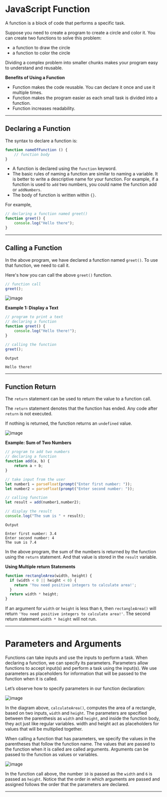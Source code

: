 # JavaScript Function
A function is a block of code that performs a specific task.

Suppose you need to create a program to create a circle and color it. You can create two functions to solve this problem:

* a function to draw the circle
* a function to color the circle

Dividing a complex problem into smaller chunks makes your program easy to understand and reusable.

**Benefits of Using a Function**

* Function makes the code reusable. You can declare it once and use it multiple times.
* Function makes the program easier as each small task is divided into a function.
* Function increases readability.

***

## Declaring a Function
The syntax to declare a function is:

```js
function nameOfFunction () {
    // function body   
}
```

* A function is declared using the ```function``` keyword.
* The basic rules of naming a function are similar to naming a variable. It is better to write a descriptive name for your function. For example, if a function is used to ```add``` two numbers, you could name the function add or ```addNumbers```.
* The body of function is written within ```{}```.

For example,

```js
// declaring a function named greet()
function greet() {
    console.log("Hello there");
}
```

***

## Calling a Function
In the above program, we have declared a function named ```greet()```. To use that function, we need to call it.

Here's how you can call the above ```greet()``` function.

```js
// function call
greet();
```

![image](https://user-images.githubusercontent.com/25232528/187720041-c08edb5f-f100-4cd1-92bd-089e362417fa.png)



**Example 1: Display a Text**

```js
// program to print a text
// declaring a function
function greet() {
    console.log("Hello there!");
}

// calling the function
greet();
```

```
Output

Hello there!
```

***

## Function Return
The ```return``` statement can be used to return the value to a function call.

The ```return``` statement denotes that the function has ended. Any code after ```return``` is not executed.

If nothing is returned, the function returns an ```undefined``` value.

![image](https://user-images.githubusercontent.com/25232528/187729002-5e5f94c9-ed70-4aae-9b5b-c9ae4ca9d8e9.png)

**Example: Sum of Two Numbers**

```js
// program to add two numbers
// declaring a function
function add(a, b) {
    return a + b;
}

// take input from the user
let number1 = parseFloat(prompt("Enter first number: "));
let number2 = parseFloat(prompt("Enter second number: "));

// calling function
let result = add(number1,number2);

// display the result
console.log("The sum is " + result);
```
```
Output

Enter first number: 3.4
Enter second number: 4
The sum is 7.4
```

In the above program, the sum of the numbers is returned by the function using the ```return``` statement. And that value is stored in the ```result``` variable.


**Using Multiple return Statements**

```js
function rectangleArea(width, height) {
  if (width < 0 || height < 0) {
    return 'You need positive integers to calculate area!';
  }
  return width * height;
}
```

If an argument for ```width``` or ```height``` is less than ```0```, then ```rectangleArea()``` will return ```'You need positive integers to calculate area!'```. The second return statement ```width * height``` will not run.

***

# Parameters and Arguments
Functions can take inputs and use the inputs to perform a task. When declaring a function, we can specify its parameters. Parameters allow functions to accept input(s) and perform a task using the input(s). We use parameters as placeholders for information that will be passed to the function when it is called.

Let’s observe how to specify parameters in our function declaration:

![image](https://user-images.githubusercontent.com/25232528/187763707-f9f2ded7-fab6-4e97-9d98-f5a7669811c9.png)

In the diagram above, ```calculateArea()```, computes the area of a rectangle, based on two inputs, ```width``` and ```height```. The parameters are specified between the parenthesis as ```width``` and ```height```, and inside the function body, they act just like regular variables. width and height act as placeholders for values that will be multiplied together.

When calling a function that has parameters, we specify the values in the parentheses that follow the function name. The values that are passed to the function when it is called are called arguments. Arguments can be passed to the function as values or variables.

![image](https://user-images.githubusercontent.com/25232528/187764058-e412f25e-29e0-4599-8329-12426136545e.png)

In the function call above, the number ```10``` is passed as the ```width``` and ```6``` is passed as ```height```. Notice that the order in which arguments are passed and assigned follows the order that the parameters are declared.

***

